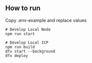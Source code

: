 ## How to run

Copy .env-example and replace values

```
# Develop Local Node
npm run start
```

```
# Develop Local ICP
npm run build
dfx start --background
dfx deploy
```
